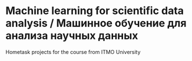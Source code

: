 # Machine learning for scientific data analysis / Машинное обучение для анализа научных данных
Hometask projects for the course from ITMO University
